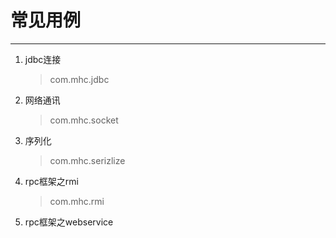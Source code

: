 # 常见用例

----------
1. jdbc连接
    > com.mhc.jdbc

2. 网络通讯
    > com.mhc.socket
    
3. 序列化
    > com.mhc.serizlize
    
4. rpc框架之rmi
    > com.mhc.rmi
    
5. rpc框架之webservice